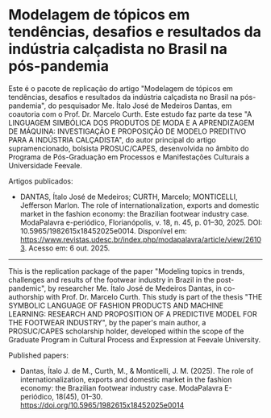 # Modelagem de tópicos em tendências, desafios e resultados da indústria calçadista no Brasil na pós-pandemia

Este é o pacote de replicação do artigo "Modelagem de tópicos em tendências, desafios e resultados da indústria calçadista no Brasil na pós-pandemia", do pesquisador Me. Ítalo José de Medeiros Dantas, em coautoria com o Prof. Dr. Marcelo Curth. Este estudo faz parte da tese "A LINGUAGEM SIMBÓLICA DOS PRODUTOS DE MODA E A APRENDIZAGEM DE MÁQUINA: INVESTIGAÇÃO E PROPOSIÇÃO DE MODELO PREDITIVO PARA A INDÚSTRIA CALÇADISTA", do autor principal do artigo supramencionado, bolsista PROSUC/CAPES, desenvolvida no âmbito do Programa de Pós-Graduação em Processos e Manifestações Culturais a Universidade Feevale.

Artigos publicados:

* DANTAS, Ítalo José de Medeiros; CURTH, Marcelo; MONTICELLI, Jefferson Marlon. The role of internationalization, exports and domestic market in the fashion economy: the Brazilian footwear industry case. ModaPalavra e-periódico, Florianópolis, v. 18, n. 45, p. 01–30, 2025. DOI: 10.5965/1982615x18452025e0014. Disponível em: https://www.revistas.udesc.br/index.php/modapalavra/article/view/26103. Acesso em: 6 out. 2025.

-------------------

This is the replication package of the paper "Modeling topics in trends, challenges and results of the footwear industry in Brazil in the post-pandemic", by researcher Me. Ítalo José de Medeiros Dantas, in co-authorship with Prof. Dr. Marcelo Curth. This study is part of the thesis "THE SYMBOLIC LANGUAGE OF FASHION PRODUCTS AND MACHINE LEARNING: RESEARCH AND PROPOSITION OF A PREDICTIVE MODEL FOR THE FOOTWEAR INDUSTRY", by the paper's main author, a PROSUC/CAPES scholarship holder, developed within the scope of the Graduate Program in Cultural Process and Expression at Feevale University.

Published papers:

* Dantas, Ítalo J. de M., Curth, M., & Monticelli, J. M. (2025). The role of internationalization, exports and domestic market in the fashion economy: the Brazilian footwear industry case. ModaPalavra E-periódico, 18(45), 01–30. https://doi.org/10.5965/1982615x18452025e0014
